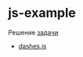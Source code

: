 # js-example

Решение [задачи](https://github.com/rtivital/jsraccoon/blob/master/exercises/dashes.md)
  * [dashes.js](https://github.com/CubiZm/js-example/blob/master/example/dashes.js)

